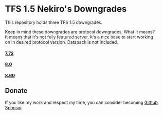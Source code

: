 # TFS 1.5 Nekiro's Downgrades

This repository holds three TFS 1.5 downgrades.

Keep in mind these downgrades are protocol downgrades.
What it means? It means that it's not fully featured server.
It's a nice base to start working on in desired protocol version.
Datapack is not included.

#### **[7.72](https://github.com/nekiro/TFS-1.4-Downgrades/tree/7.72)**
#### **[8.0](https://github.com/nekiro/TFS-1.4-Downgrades/tree/8.0)**
#### **[8.60](https://github.com/nekiro/TFS-1.4-Downgrades/tree/8.60)**

## Donate
If you like my work and respect my time, you can consider becoming [Github Sponsor](https://github.com/sponsors/nekiro).
